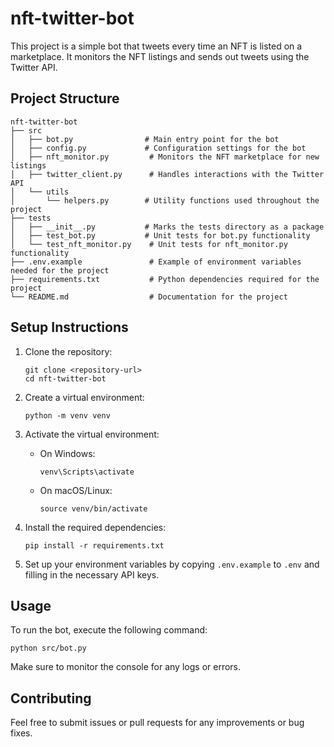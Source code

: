 # nft-twitter-bot

This project is a simple bot that tweets every time an NFT is listed on a marketplace. It monitors the NFT listings and sends out tweets using the Twitter API.

## Project Structure

```
nft-twitter-bot
├── src
│   ├── bot.py                # Main entry point for the bot
│   ├── config.py             # Configuration settings for the bot
│   ├── nft_monitor.py         # Monitors the NFT marketplace for new listings
│   ├── twitter_client.py      # Handles interactions with the Twitter API
│   └── utils
│       └── helpers.py        # Utility functions used throughout the project
├── tests
│   ├── __init__.py           # Marks the tests directory as a package
│   ├── test_bot.py           # Unit tests for bot.py functionality
│   └── test_nft_monitor.py    # Unit tests for nft_monitor.py functionality
├── .env.example               # Example of environment variables needed for the project
├── requirements.txt           # Python dependencies required for the project
└── README.md                  # Documentation for the project
```

## Setup Instructions

1. Clone the repository:
   ```
   git clone <repository-url>
   cd nft-twitter-bot
   ```

2. Create a virtual environment:
   ```
   python -m venv venv
   ```

3. Activate the virtual environment:
   - On Windows:
     ```
     venv\Scripts\activate
     ```
   - On macOS/Linux:
     ```
     source venv/bin/activate
     ```

4. Install the required dependencies:
   ```
   pip install -r requirements.txt
   ```

5. Set up your environment variables by copying `.env.example` to `.env` and filling in the necessary API keys.

## Usage

To run the bot, execute the following command:
```
python src/bot.py
```

Make sure to monitor the console for any logs or errors.

## Contributing

Feel free to submit issues or pull requests for any improvements or bug fixes.